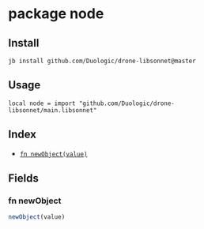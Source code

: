 # package node



## Install

```
jb install github.com/Duologic/drone-libsonnet@master
```

## Usage

```jsonnet
local node = import "github.com/Duologic/drone-libsonnet/main.libsonnet"
```

## Index

* [`fn newObject(value)`](#fn-newobject)

## Fields

### fn newObject

```ts
newObject(value)
```


